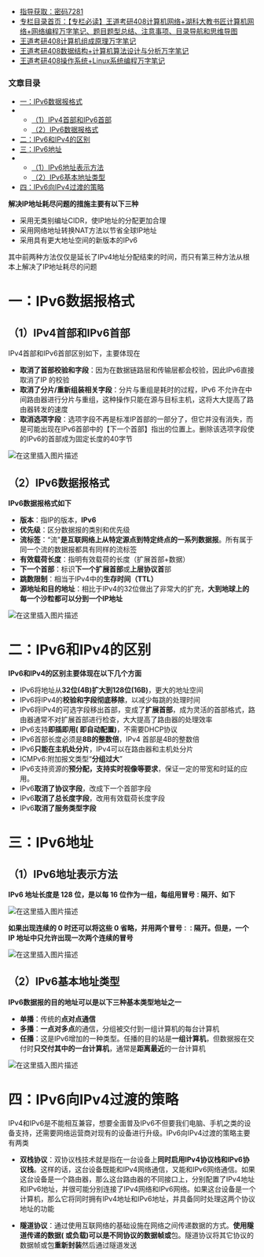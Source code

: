  

- [指导获取：密码7281](https://url18.ctfile.com/f/22722418-803125355-edf378)
- [专栏目录首页：【专栏必读】王道考研408计算机网络+湖科大教书匠计算机网络+网络编程万字笔记、题目题型总结、注意事项、目录导航和思维导图](https://zhangxing-tech.blog.csdn.net/article/details/125668174)
- [王道考研408计算机组成原理万字笔记](https://zhangxing-tech.blog.csdn.net/article/details/120664162?spm=1001.2014.3001.5502)
- [王道考研408数据结构+计算机算法设计与分析万字笔记](https://blog.csdn.net/qq_39183034/article/details/121501138?spm=1001.2014.3001.5501)
- [王道考研408操作系统+Linux系统编程万字笔记](https://zhangxing-tech.blog.csdn.net/article/details/121004242?spm=1001.2014.3001.5502)

### 文章目录

- [一：IPv6数据报格式](#IPv6_20)
- - [（1）IPv4首部和IPv6首部](#1IPv4IPv6_22)
  - [（2）IPv6数据报格式](#2IPv6_35)
- [二：IPv6和IPv4的区别](#IPv6IPv4_52)
- [三：IPv6地址](#IPv6_70)
- - [（1）IPv6地址表示方法](#1IPv6_72)
  - [（2）IPv6基本地址类型](#2IPv6_88)
- [四：IPv6向IPv4过渡的策略](#IPv6IPv4_100)

**解决IP地址耗尽问题的措施主要有以下三种**

- 采用无类别编址CIDR，使IP地址的分配更加合理
- 采用网络地址转换NAT方法以节省全球IP地址
- 采用具有更大地址空间的新版本的IPv6

其中前两种方法仅仅是延长了IPv4地址分配结束的时间，而只有第三种方法从根本上解决了IP地址耗尽的问题

# 一：IPv6数据报格式

## （1）IPv4首部和IPv6首部

IPv4首部和IPv6首部区别如下，主要体现在

- **取消了首部校验和字段**：因为在数据链路层和传输层都会校验，因此IPv6直接取消了IP 的校验
- **取消了分片/重新组装相关字段**：分片与重组是耗时的过程，IPv6 不允许在中间路由器进行分片与重组，这种操作只能在源与目标主机，这将大大提高了路由器转发的速度
- **取消选项字段**：选项字段不再是标准IP首部的一部分了，但它并没有消失，而是可能出现在IPv6首部中的【下一个首部】指出的位置上。删除该选项字段使的IPv6的首部成为固定长度的40字节

![在这里插入图片描述](https://ziquyun.com/main/csdn/img?url=https%3A%2F%2Fimg-blog.csdnimg.cn%2F3fca9f2405454738a2a44af1f0e4b35a.png&rfUrl=https%3A%2F%2Fzhangxing-tech.blog.csdn.net%2Farticle%2Fdetails%2F125444987)

## （2）IPv6数据报格式

**IPv6数据报格式如下**

- **版本**：指IP的版本，**IPv6**
- **优先级**：区分数据报的类别和优先级
- **流标签**：“流"**是互联网络上从特定源点到特定终点的一系列数据报**。所有属于同一个流的数据报都具有同样的流标签
- **有效载荷长度**：指明有效载荷的长度（扩展首部+数据）
- **下一个首部**：标识**下一个扩展首部**或**上层协议首**部
- **跳数限制**：相当于IPv4中的**生存时间（TTL）**
- **源地址和目的地址**：相比于IPv4的32位做出了非常大的扩充，**大到地球上的每一个沙粒都可以分到一个IP地址**

![在这里插入图片描述](https://ziquyun.com/main/csdn/img?url=https%3A%2F%2Fimg-blog.csdnimg.cn%2F57cf790fd75842e39add5c6188ada18e.png&rfUrl=https%3A%2F%2Fzhangxing-tech.blog.csdn.net%2Farticle%2Fdetails%2F125444987)

# 二：IPv6和IPv4的区别

**IPv6和IPv4的区别主要体现在以下几个方面**

- IPv6将地址从**32位\(4B\)扩大到128位\(16B\)**，更大的地址空间
- IPv6将IPv4的**校验和字段彻底移除**，以减少每跳的处理时间
- IPv6将IPv4的可选字段移出首部，变成了**扩展首部**，成为灵活的首部格式，路由器通常不对扩展首部进行检查，大大提高了路由器的处理效率
- IPv6支持**即插即用\( 即自动配置\)**，不需要DHCP协议
- IPv6首部长度必须是**8B的整数倍**，IPv4 首部是4B的整数倍
- IPv6**只能在主机处分片**，IPv4可以在路由器和主机处分片
- ICMPv6:附加报文类型“**分组过大**”
- IPv6支持资源的**预分配，支持实时视像等要求**，保证一定的带宽和时延的应用。
- IPv6**取消了协议字段**，改成下一个首部字段
- IPv6**取消了总长度字段**，改用有效载荷长度字段
- IPv6**取消了服务类型字段**

# 三：IPv6地址

## （1）IPv6地址表示方法

**IPv6 地址长度是 128 位，是以每 16 位作为一组，每组用冒号`：`隔开、如下**

![在这里插入图片描述](https://ziquyun.com/main/csdn/img?url=https%3A%2F%2Fimg-blog.csdnimg.cn%2F7a5e238b1fa6463ab16744fa4612ffd3.png&rfUrl=https%3A%2F%2Fzhangxing-tech.blog.csdn.net%2Farticle%2Fdetails%2F125444987)

**如果出现连续的 0 时还可以将这些 0 省略，并用两个冒号`：：`隔开。但是，一个 IP 地址中只允许出现一次两个连续的冒号**

![在这里插入图片描述](https://ziquyun.com/main/csdn/img?url=https%3A%2F%2Fimg-blog.csdnimg.cn%2F3a65f63eed42472f8df84c1d0188ed37.png&rfUrl=https%3A%2F%2Fzhangxing-tech.blog.csdn.net%2Farticle%2Fdetails%2F125444987)

## （2）IPv6基本地址类型

**IPv6数据报的目的地址可以是以下三种基本类型地址之一**

- **单播**：传统的**点对点通信**
- **多播**：**一点对多点**的通信，分组被交付到一组计算机的每台计算机
- **任播**：这是IPv6增加的一种类型。任播的目的站是**一组计算机**，但数据报在交付时**只交付其中的一台计算机**，通常是**距离最近**的一台计算机

![在这里插入图片描述](https://ziquyun.com/main/csdn/img?url=https%3A%2F%2Fimg-blog.csdnimg.cn%2Fe2950073a469408d85eef3877842ffad.png&rfUrl=https%3A%2F%2Fzhangxing-tech.blog.csdn.net%2Farticle%2Fdetails%2F125444987)

# 四：IPv6向IPv4过渡的策略

IPv4和IPv6是不能相互兼容，想要全面普及IPv6不但要我们电脑、手机之类的设备支持，还需要网络运营商对现有的设备进行升级。IPv6向IPv4过渡的策略主要有两类

- **双栈协议**：双协议栈技术就是指在一台设备上**同时启用IPv4协议栈和IPv6协议栈**。这样的话，这台设备既能和IPv4网络通信，又能和IPv6网络通信。如果这台设备是一个路由器，那么这台路由器的不同接口上，分别配置了IPv4地址和IPv6地址，并很可能分别连接了IPv4网络和IPv6网络。如果这台设备是一个计算机，那么它将同时拥有IPv4地址和IPv6地址，并具备同时处理这两个协议地址的功能

- **隧道协议**：通过使用互联网络的基础设施在网络之间传递数据的方式。**使用隧道传递的数据\( 或负载\)可以是不同协议的数据帧或**包。隧道协议将其它协议的数据帧或包**重新封装**然后通过隧道发送